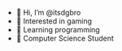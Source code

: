 - 👋 Hi, I’m @itsdgbro
- 👀 Interested in gaming
- 🌱 Learning programming
- 💞️ Computer Science Student

<!---
itsdgbro/itsdgbro is a ✨ special ✨ repository because its `README.md` (this file) appears on your GitHub profile.
You can click the Preview link to take a look at your changes.
--->
